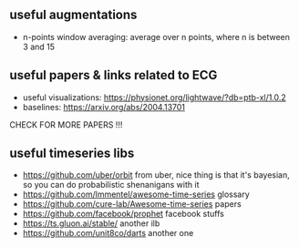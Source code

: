 


## useful augmentations

- n-points window averaging: average over n points, where n is between 3 and 15 


## useful papers & links related to ECG

- useful visualizations: https://physionet.org/lightwave/?db=ptb-xl/1.0.2
- baselines: https://arxiv.org/abs/2004.13701


CHECK FOR MORE PAPERS !!!

## useful timeseries libs

- https://github.com/uber/orbit from uber, nice thing is that it's bayesian, so you can do probabilistic shenanigans with it
- https://github.com/lmmentel/awesome-time-series glossary
- https://github.com/cure-lab/Awesome-time-series papers
- https://github.com/facebook/prophet facebook stuffs
- https://ts.gluon.ai/stable/ another ilb
- https://github.com/unit8co/darts another one


